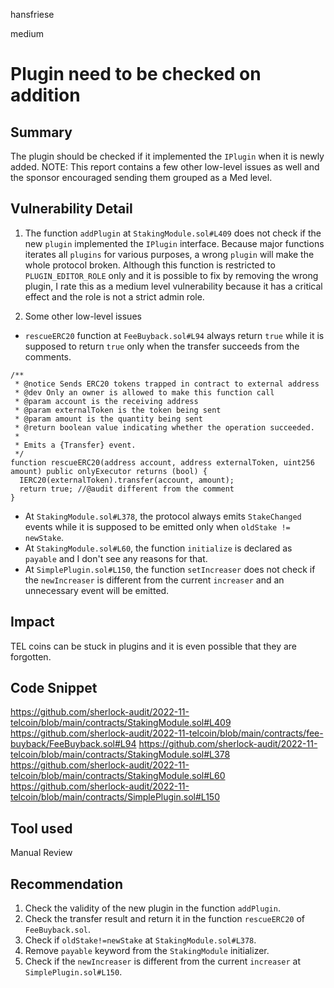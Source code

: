 hansfriese

medium

# Plugin need to be checked on addition

## Summary

The plugin should be checked if it implemented the `IPlugin` when it is newly added.
NOTE: This report contains a few other low-level issues as well and the sponsor encouraged sending them grouped as a Med level.

## Vulnerability Detail

1. The function `addPlugin` at `StakingModule.sol#L409` does not check if the new `plugin` implemented the `IPlugin` interface.
   Because major functions iterates all `plugins` for various purposes, a wrong `plugin` will make the whole protocol broken.
   Although this function is restricted to `PLUGIN_EDITOR_ROLE` only and it is possible to fix by removing the wrong plugin, I rate this as a medium level vulnerability because it has a critical effect and the role is not a strict admin role.

2. Some other low-level issues

- `rescueERC20` function at `FeeBuyback.sol#L94` always return `true` while it is supposed to return `true` only when the transfer succeeds from the comments.

```solidity
/**
 * @notice Sends ERC20 tokens trapped in contract to external address
 * @dev Only an owner is allowed to make this function call
 * @param account is the receiving address
 * @param externalToken is the token being sent
 * @param amount is the quantity being sent
 * @return boolean value indicating whether the operation succeeded.
 *
 * Emits a {Transfer} event.
 */
function rescueERC20(address account, address externalToken, uint256 amount) public onlyExecutor returns (bool) {
  IERC20(externalToken).transfer(account, amount);
  return true; //@audit different from the comment
}

```

- At `StakingModule.sol#L378`, the protocol always emits `StakeChanged` events while it is supposed to be emitted only when `oldStake != newStake`.
- At `StakingModule.sol#L60`, the function `initialize` is declared as `payable` and I don't see any reasons for that.
- At `SimplePlugin.sol#L150`, the function `setIncreaser` does not check if the `newIncreaser` is different from the current `increaser` and an unnecessary event will be emitted.

## Impact

TEL coins can be stuck in plugins and it is even possible that they are forgotten.

## Code Snippet
https://github.com/sherlock-audit/2022-11-telcoin/blob/main/contracts/StakingModule.sol#L409
https://github.com/sherlock-audit/2022-11-telcoin/blob/main/contracts/fee-buyback/FeeBuyback.sol#L94
https://github.com/sherlock-audit/2022-11-telcoin/blob/main/contracts/StakingModule.sol#L378
https://github.com/sherlock-audit/2022-11-telcoin/blob/main/contracts/StakingModule.sol#L60
https://github.com/sherlock-audit/2022-11-telcoin/blob/main/contracts/SimplePlugin.sol#L150

## Tool used

Manual Review

## Recommendation

1. Check the validity of the new plugin in the function `addPlugin`.
2. Check the transfer result and return it in the function `rescueERC20` of `FeeBuyback.sol`.
3. Check if `oldStake!=newStake` at `StakingModule.sol#L378`.
4. Remove `payable` keyword from the `StakingModule` initializer.
5. Check if the `newIncreaser` is different from the current `increaser` at `SimplePlugin.sol#L150`.